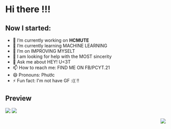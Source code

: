 # Hi there !!!

## Now I started:

- 🔭 I’m currently working on **HCMUTE**
- 🌱 I’m currently learning MACHINE LEARNING
- 👯 I’m on IMPROVING MYSELT
- 🤔 I am looking for help with the MOST sincerity
- 💬 Ask me about HEY! U<3T
- 📫 How to reach me: FIND ME ON FB/PCYT.21 
- 😄 Pronouns: Phước
- ⚡ Fun fact: I'm not have GF :(( !!

## Preview
![](https://img.shields.io/badge/-Python-333?style=flat-square&logo=Python&logoColor=fff)
![](https://img.shields.io/badge/-C/C++-c14438?style=flat-square&logo=C&logoColor=fff)

<a href="#">
<img align="right" src="https://github-readme-stats.vercel.app/api?username=pywind">
</a>
